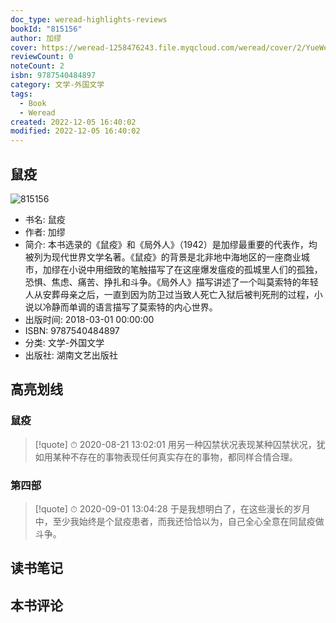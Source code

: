 ```yaml
---
doc_type: weread-highlights-reviews
bookId: "815156"
author: 加缪
cover: https://weread-1258476243.file.myqcloud.com/weread/cover/2/YueWen_815156/t7_YueWen_815156.jpg
reviewCount: 0
noteCount: 2
isbn: 9787540484897
category: 文学-外国文学
tags:
  - Book
  - Weread
created: 2022-12-05 16:40:02
modified: 2022-12-05 16:40:02
---
```


## 鼠疫

![815156](https://weread-1258476243.file.myqcloud.com/weread/cover/2/YueWen_815156/t7_YueWen_815156.jpg)
- 书名: 鼠疫
- 作者: 加缪
- 简介: 本书选录的《鼠疫》和《局外人》（1942）是加缪最重要的代表作，均被列为现代世界文学名著。《鼠疫》的背景是北非地中海地区的一座商业城市，加缪在小说中用细致的笔触描写了在这座爆发瘟疫的孤城里人们的孤独，恐惧、焦虑、痛苦、挣扎和斗争。《局外人》描写讲述了一个叫莫索特的年轻人从安葬母亲之后，一直到因为防卫过当致人死亡入狱后被判死刑的过程，小说以冷静而单调的语言描写了莫索特的内心世界。
- 出版时间: 2018-03-01 00:00:00
- ISBN: 9787540484897
- 分类: 文学-外国文学
- 出版社: 湖南文艺出版社

## 高亮划线

### 鼠疫


> [!quote] ⏱ 2020-08-21 13:02:01
> 用另一种囚禁状况表现某种囚禁状况，犹如用某种不存在的事物表现任何真实存在的事物，都同样合情合理。
 


### 第四部


> [!quote] ⏱ 2020-09-01 13:04:28
> 于是我想明白了，在这些漫长的岁月中，至少我始终是个鼠疫患者，而我还恰恰以为，自己全心全意在同鼠疫做斗争。
 



## 读书笔记


## 本书评论

